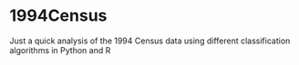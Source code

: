 # 1994Census
Just a quick analysis of the 1994 Census data using different classification algorithms in Python and R
